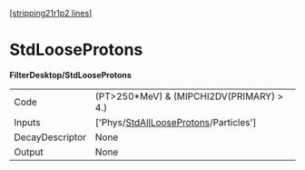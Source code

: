 [[stripping21r1p2 lines]](./stripping21r1p2-index)

# StdLooseProtons

**FilterDesktop/StdLooseProtons**

|                 |                                                                                                 |
|-----------------|-------------------------------------------------------------------------------------------------|
| Code            | (PT\>250\*MeV) & (MIPCHI2DV(PRIMARY) \> 4.)                                                     |
| Inputs          | ['Phys/[StdAllLooseProtons](./stripping21r1p2-commonparticles-stdalllooseprotons)/Particles'] |
| DecayDescriptor | None                                                                                            |
| Output          | None                                                                                            |
